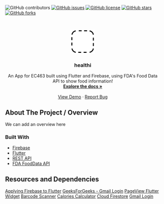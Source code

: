 <!-- Project Shields -->
![GitHub contributors](https://img.shields.io/github/contributors/jasoninirio/Software-Miniproject)
[![GitHub issues](https://img.shields.io/github/issues/jasoninirio/Software-Miniproject)](https://github.com/jasoninirio/Software-Miniproject/issues)
[![GitHub license](https://img.shields.io/github/license/jasoninirio/Software-Miniproject)](https://github.com/jasoninirio/Software-Miniproject/blob/main/LICENSE)
[![GitHub stars](https://img.shields.io/github/stars/jasoninirio/Software-Miniproject)](https://github.com/jasoninirio/Software-Miniproject/stargazers)
[![GitHub forks](https://img.shields.io/github/forks/jasoninirio/Software-Miniproject)](https://github.com/jasoninirio/Software-Miniproject/network)

<!-- Project Logo + Table of Contents -->
<br />
<p align="center">
  <a href="https://github.com/jasoninirio/Software-Miniproject">
    <img src="images/logo.png" alt="Logo" width="80" height="80">
  </a>

  <h3 align="center">healthi</h3>

  <p align="center">
    An App for EC463 built using Flutter and Firebase, using FDA's Food Data API to show food information!
    <br />
    <a href="https://github.com/jasoninirio/Software-Miniproject"><strong>Explore the docs »</strong></a>
    <br />
    <br />
    <a href="https://github.com/jasoninirio/Software-Miniproject">View Demo</a>
    ·
    <a href="https://github.com/jasoninirio/Software-Miniproject/issues">Report Bug</a>
  </p>
</p>

## About The Project / Overview
We can add an overview here

### Built With

* [Firebase](https://firebase.google.com/)
* [Flutter](https://flutter.dev/)
* [REST API](https://restfulapi.net/)
* [FDA FoodData API](https://fdc.nal.usda.gov/api-guide.html)

## Resources and Dependencies
[Applying Firebase to Flutter](https://firebase.google.com/docs/flutter/setup?platform=ios)
[GeeksForGeeks - Gmail Login](https://www.geeksforgeeks.org/flutter-google-sign-in-ui-and-authentication/)
[PageView Flutter Widget](https://medium.com/flutter-community/flutter-pageview-widget-e0f6c8092636)
[Barcode Scanner](https://pub.dev/packages/flutter_barcode_scanner)
[Calories Calculator](https://www.checkyourhealth.org/eat-healthy/cal_calculator.php)
[Cloud Firestore](https://firebase.google.com/docs/firestore/quickstart?authuser=1)
[Gmail Login](https://pub.dev/packages/google_sign_in)
